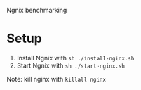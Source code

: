 Ngnix benchmarking

# Setup

1. Install Ngnix with `sh ./install-nginx.sh` 
2. Start Ngnix with `sh ./start-nginx.sh` 

Note: kill nginx with `killall nginx`
